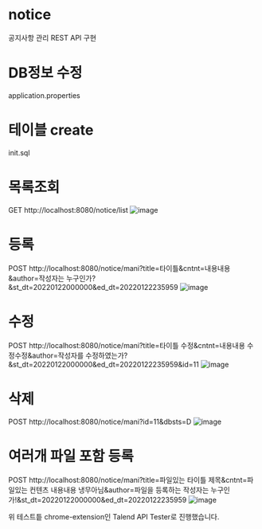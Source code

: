 # notice
공지사항 관리 REST API 구현
# DB정보 수정
application.properties
# 테이블 create
init.sql
# 목록조회
GET http://localhost:8080/notice/list
![image](https://user-images.githubusercontent.com/18359068/150550237-93c403c5-5def-4596-9e6f-7d77aa2eccd7.png)
# 등록
POST http://localhost:8080/notice/mani?title=타이틀&cntnt=내용내용&author=작성자는 누구인가?&st_dt=20220122000000&ed_dt=20220122235959
![image](https://user-images.githubusercontent.com/18359068/150551028-939831e4-2830-4b86-a384-e9b24e5f9929.png)
# 수정
POST http://localhost:8080/notice/mani?title=타이틀 수정&cntnt=내용내용 수정수정&author=작성자를 수정하였는가?&st_dt=20220122000000&ed_dt=20220122235959&id=11
![image](https://user-images.githubusercontent.com/18359068/150551641-a857a428-b393-497e-ad9c-25fec6579042.png)
# 삭제
POST http://localhost:8080/notice/mani?id=11&dbsts=D
![image](https://user-images.githubusercontent.com/18359068/150551886-53df92c1-e5a5-4a5e-a948-bf3ed541a5f1.png)
# 여러개 파일 포함 등록
POST http://localhost:8080/notice/mani?title=파일있는 타이틀 제목&cntnt=파일있는 컨텐츠 내용내용 냉무아님&author=파일을 등록하는 작성자는 누구인가!&st_dt=20220122000000&ed_dt=20220122235959
![image](https://user-images.githubusercontent.com/18359068/150552467-1ab73588-6016-4e52-9c11-58abd2a085f3.png)

위 테스트틑 chrome-extension인 Talend API Tester로 진행했습니다.
